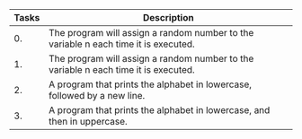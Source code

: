 | Tasks  | Description                                                                         |
|--------|-------------------------------------------------------------------------------------|
| 0.     | The program will assign a random number to the variable n each time it is executed. |
| 1.     | The program will assign a random number to the variable n each time it is executed. |
| 2.     | A program that prints the alphabet in lowercase, followed by a new line.            |
| 3.     | A program that prints the alphabet in lowercase, and then in uppercase.             |

